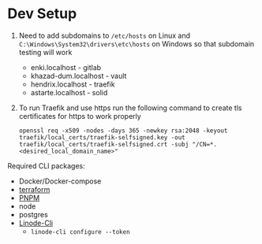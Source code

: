 # Dev Setup

1. Need to add subdomains to `/etc/hosts` on Linux and `C:\Windows\System32\drivers\etc\hosts` on Windows so that subdomain testing will work
   - enki.localhost - gitlab
   - khazad-dum.localhost - vault
   - hendrix.localhost - traefik
   - astarte.localhost - solid
2. To run Traefik and use https run the following command to create tls certificates for https to work properly

   ```openssl req -x509 -nodes -days 365 -newkey rsa:2048 -keyout traefik/local_certs/traefik-selfsigned.key -out traefik/local_certs/traefik-selfsigned.crt -subj "/CN=*.<desired_local_domain_name>"```

Required CLI packages:

- Docker/Docker-compose
- [terraform](https://developer.hashicorp.com/terraform/tutorials/aws-get-started/install-cli)
- [PNPM](https://pnpm.io/)
- node
- postgres
- [Linode-Cli](https://github.com/linode/linode-cli)
  - `linode-cli configure --token`
